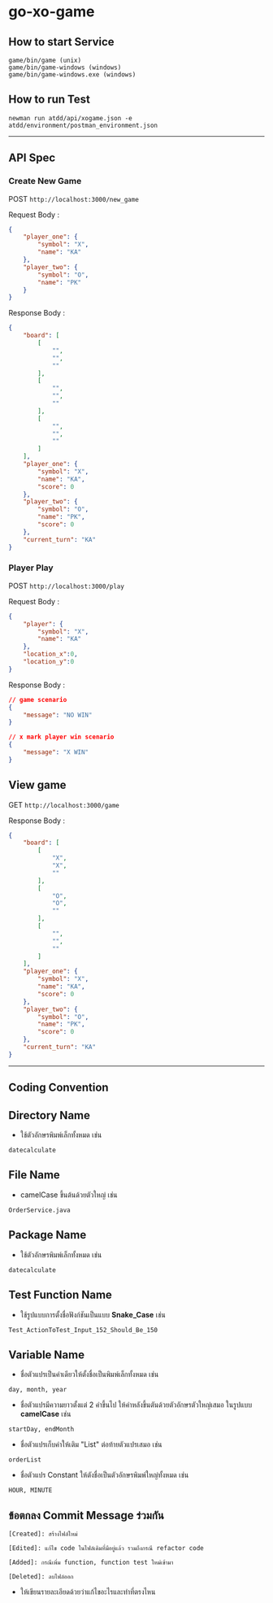 # go-xo-game

## How to start Service
```
game/bin/game (unix)
game/bin/game-windows (windows)
game/bin/game-windows.exe (windows)
```

## How to run Test
```
newman run atdd/api/xogame.json -e atdd/environment/postman_environment.json
```
---
## API Spec
### Create New Game
POST `http://localhost:3000/new_game`

Request Body :
```json
{
    "player_one": {
        "symbol": "X",
        "name": "KA"
    },
    "player_two": {
        "symbol": "O",
        "name": "PK"
    }
}
```

Response Body :
```json
{
    "board": [
        [
            "",
            "",
            ""
        ],
        [
            "",
            "",
            ""
        ],
        [
            "",
            "",
            ""
        ]
    ],
    "player_one": {
        "symbol": "X",
        "name": "KA",
        "score": 0
    },
    "player_two": {
        "symbol": "O",
        "name": "PK",
        "score": 0
    },
    "current_turn": "KA"
}
```
### Player Play
POST `http://localhost:3000/play`

Request Body :
```json
{
    "player": {
        "symbol": "X",
        "name": "KA"
    },
    "location_x":0,
    "location_y":0
}
```

Response Body :
```json
// game scenario
{
    "message": "NO WIN"
}
```
```json
// x mark player win scenario
{
    "message": "X WIN"
}
```

## View game
GET `http://localhost:3000/game`

Response Body :
```json
{
    "board": [
        [
            "X",
            "X",
            ""
        ],
        [
            "O",
            "O",
            ""
        ],
        [
            "",
            "",
            ""
        ]
    ],
    "player_one": {
        "symbol": "X",
        "name": "KA",
        "score": 0
    },
    "player_two": {
        "symbol": "O",
        "name": "PK",
        "score": 0
    },
    "current_turn": "KA"
}
```

---
## Coding Convention
## Directory Name
- ใช้ตัวอักษรพิมพ์เล็กทั้งหมด เช่น
```
datecalculate
```

## File Name
- camelCase ขึ้นต้นด้วยตัวใหญ่ เช่น
```
OrderService.java
```

## Package Name
- ใช้ตัวอักษรพิมพ์เล็กทั้งหมด เช่น
```
datecalculate
```

## Test Function Name
- ใช้รูปแบบการตั้งชื่อฟังก์ชันเป็นแบบ **Snake_Case** เช่น
```
Test_ActionToTest_Input_152_Should_Be_150
```

## Variable Name
- ชื่อตัวแปรเป็นคำเดียวให้ตั้งชื่อเป็นพิมพ์เล็กทั้งหมด เช่น
```
day, month, year
```

- ชื่อตัวแปรมีความยาวตั้งแต่ 2 คำขึ้นไป ให้คำหลังขึ้นตันด้วยตัวอักษรตัวใหญ่เสมอ ในรูปแบบ **camelCase** เช่น
```
startDay, endMonth
```

- ชื่อตัวแปรเก็บค่าให้เติม "List" ต่อท้ายตัวแปรเสมอ เช่น
```
orderList

```

- ชื่อตัวแปร Constant ให้ตังชื่อเป็นตัวอักษรพิมพ์ใหญ่ทั้งหมด เช่น
```
HOUR, MINUTE
```

## ข้อตกลง Commit Message ร่วมกัน
`[Created]: สร้างไฟล์ใหม่`

`[Edited]: แก้ไข code ในไฟล์เดิมที่มีอยู่แล้ว รวมถึงกรณี refactor code`

`[Added]: กรณีเพิ่ม function, function test ใหม่เข้ามา`

`[Deleted]: ลบไฟล์ออก`

* ให้เขียนรายละเอียดด้วยว่าแก้ไขอะไรและทำที่ตรงไหน
